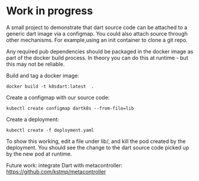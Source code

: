 # Work in progress 

A small project to demonstrate that dart source code can be attached to a generic dart image via a 
configmap. You could also attach source through other mechanisms. For example,using an
 init container to clone a git repo.


Any required pub dependencies should be packaged in the docker image as part of the docker build process. In theory
you can do this at runtime - but this may not be reliable. 

Build and tag a docker image:

`docker build -t k8sdart:latest  .`


Create a configmap with our source code:

`kubectl create configmap dartk8s --from-file=lib`


Create a deployment:

`kubectl create -f deployment.yaml`

To show this working, edit a file under lib/, and kill the pod created by the deployment. You should see the change to 
the dart source code picked up by the new pod at runtime.


Future work: integrate Dart with metacontroller:  https://github.com/kstmp/metacontroller

